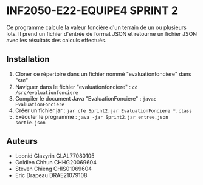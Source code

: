 # INF2050-E22-EQUIPE4 SPRINT 2

Ce programme calcule la valeur foncière d'un terrain de un ou plusieurs lots. Il prend un fichier d'entrée de format JSON et retourne un fichier JSON avec les résultats des calculs effectués.

## Installation

1. Cloner ce répertoire dans un fichier nommé "evaluationfonciere" dans "src"
2. Naviguer dans le fichier "evaluationfonciere" : `cd /src/evaluationfonciere`
3. Compiler le document Java "EvaluationFonciere" : `javac EvaluationFonciere`
4. Créer un fichier jar : `jar cfe Sprint2.jar EvaluationFonciere *.class` 
5. Exécuter le programme : `java -jar Sprint2.jar entree.json sortie.json`

## Auteurs 

- Leonid Glazyrin GLAL77080105
- Goldlen Chhun CHHG20069604
- Steven Chieng CHIS01069604
- Eric Drapeau DRAE21079108

